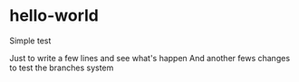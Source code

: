 # hello-world
Simple test

Just to write a few lines and see what's happen
And another fews changes to test the branches system

